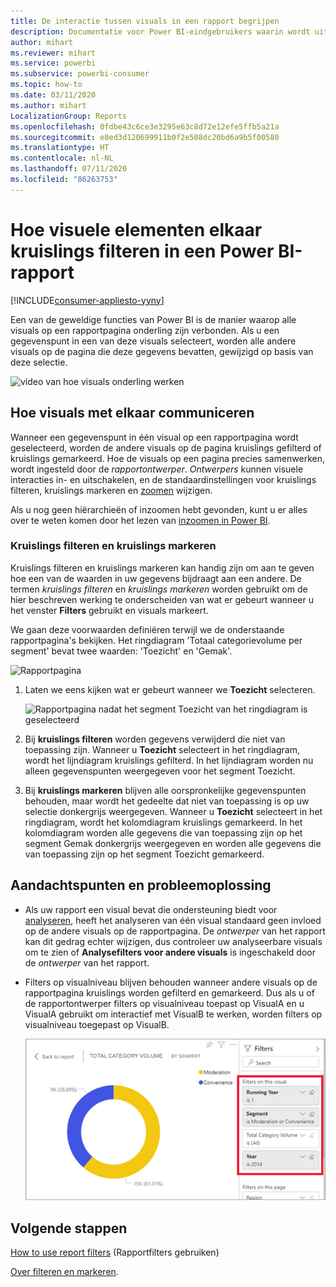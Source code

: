 ```yaml
---
title: De interactie tussen visuals in een rapport begrijpen
description: Documentatie voor Power BI-eindgebruikers waarin wordt uitgelegd hoe visuals op een rapportpagina werken.
author: mihart
ms.reviewer: mihart
ms.service: powerbi
ms.subservice: powerbi-consumer
ms.topic: how-to
ms.date: 03/11/2020
ms.author: mihart
LocalizationGroup: Reports
ms.openlocfilehash: 0fdbe43c6ce3e3295e63c8d72e12efe5ffb5a21a
ms.sourcegitcommit: e8ed3d120699911b0f2e508dc20bd6a9b5f00580
ms.translationtype: HT
ms.contentlocale: nl-NL
ms.lasthandoff: 07/11/2020
ms.locfileid: "86263753"
---
```

# <a name="how-visuals-cross-filter-each-other-in-a-power-bi-report"></a>Hoe visuele elementen elkaar kruislings filteren in een Power BI-rapport

[!INCLUDE[consumer-appliesto-yyny](../includes/consumer-appliesto-yyny.md)]

Een van de geweldige functies van Power BI is de manier waarop alle visuals op een rapportpagina onderling zijn verbonden. Als u een gegevenspunt in een van deze visuals selecteert, worden alle andere visuals op de pagina die deze gegevens bevatten, gewijzigd op basis van deze selectie. 

![video van hoe visuals onderling werken](media/end-user-interactions/interactions.gif)

## <a name="how-visuals-interact-with-each-other"></a>Hoe visuals met elkaar communiceren

Wanneer een gegevenspunt in één visual op een rapportpagina wordt geselecteerd, worden de andere visuals op de pagina kruislings gefilterd of kruislings gemarkeerd. Hoe de visuals op een pagina precies samenwerken, wordt ingesteld door de *rapportontwerper*. *Ontwerpers* kunnen visuele interacties in- en uitschakelen, en de standaardinstellingen voor kruislings filteren, kruislings markeren en [zoomen](end-user-drill.md) wijzigen. 

Als u nog geen hiërarchieën of inzoomen hebt gevonden, kunt u er alles over te weten komen door het lezen van [inzoomen in Power BI](end-user-drill.md). 

### <a name="cross-filtering-and-cross-highlighting"></a>Kruislings filteren en kruislings markeren

Kruislings filteren en kruislings markeren kan handig zijn om aan te geven hoe een van de waarden in uw gegevens bijdraagt aan een andere. De termen *kruislings filteren* en *kruislings markeren* worden gebruikt om de hier beschreven werking te onderscheiden van wat er gebeurt wanneer u het venster **Filters** gebruikt en visuals markeert.  

We gaan deze voorwaarden definiëren terwijl we de onderstaande rapportpagina's bekijken. Het ringdiagram 'Totaal categorievolume per segment' bevat twee waarden: 'Toezicht' en 'Gemak'. 

![Rapportpagina](media/end-user-interactions/power-bi-interactions-before.png)

1. Laten we eens kijken wat er gebeurt wanneer we **Toezicht** selecteren.

    ![Rapportpagina nadat het segment Toezicht van het ringdiagram is geselecteerd](media/end-user-interactions/power-bi-interactions-after.png)

2. Bij **kruislings filteren** worden gegevens verwijderd die niet van toepassing zijn. Wanneer u **Toezicht** selecteert in het ringdiagram, wordt het lijndiagram kruislings gefilterd. In het lijndiagram worden nu alleen gegevenspunten weergegeven voor het segment Toezicht. 

3. Bij **kruislings markeren** blijven alle oorspronkelijke gegevenspunten behouden, maar wordt het gedeelte dat niet van toepassing is op uw selectie donkergrijs weergegeven. Wanneer u **Toezicht** selecteert in het ringdiagram, wordt het kolomdiagram kruislings gemarkeerd. In het kolomdiagram worden alle gegevens die van toepassing zijn op het segment Gemak donkergrijs weergegeven en worden alle gegevens die van toepassing zijn op het segment Toezicht gemarkeerd. 


## <a name="considerations-and-troubleshooting"></a>Aandachtspunten en probleemoplossing
- Als uw rapport een visual bevat die ondersteuning biedt voor [analyseren](end-user-drill.md), heeft het analyseren van één visual standaard geen invloed op de andere visuals op de rapportpagina. De *ontwerper* van het rapport kan dit gedrag echter wijzigen, dus controleer uw analyseerbare visuals om te zien of **Analysefilters voor andere visuals** is ingeschakeld door de *ontwerper* van het rapport.
    
- Filters op visualniveau blijven behouden wanneer andere visuals op de rapportpagina kruislings worden gefilterd en gemarkeerd. Dus als u of de rapportontwerper filters op visualniveau toepast op VisualA en u VisualA gebruikt om interactief met VisualB te werken, worden filters op visualniveau toegepast op VisualB.

    ![Rapportpagina nadat het segment Toezicht van het ringdiagram is geselecteerd](media/end-user-interactions/power-bi-visual-filters.png)

## <a name="next-steps"></a>Volgende stappen
[How to use report filters](../consumer/end-user-report-filter.md) (Rapportfilters gebruiken)


[Over filteren en markeren](end-user-report-filter.md).
